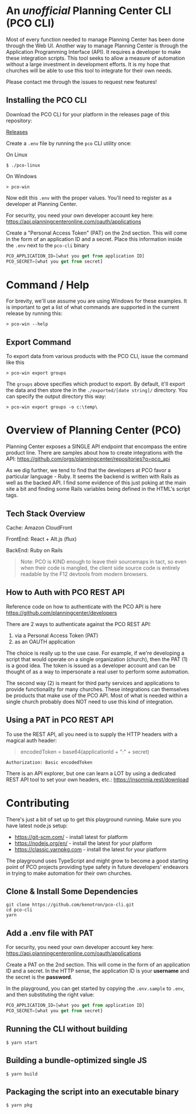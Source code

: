 # An _unofficial_ Planning Center CLI (PCO CLI) 

Most of every function needed to manage Planning Center has been done through the Web UI. Another way to manage Planning Center is through the Application Programming Interface (API). It requires a developer to make these integration scripts. This tool seeks to allow a measure of automation without a large investment in development efforts. It is my hope that churches will be able to use this tool to integrate for their own needs. 

Please contact me through the issues to request new features! 

## Installing the PCO CLI

Download the PCO CLI for your platform in the releases page of this repository:

[Releases](https://github.com/kenotron/pco-cli/releases/)

Create a `.env` file by running the `pco` CLI utility once:

On Linux
```
$ ./pco-linux
```

On Windows
```
> pco-win
```

Now edit this `.env` with the proper values. You'll need to register as a developer at Planning Center.

For security, you need your own developer account key here:
https://api.planningcenteronline.com/oauth/applications

Create a "Personal Access Token" (PAT) on the 2nd section. This will come in the form of an application ID and a secret. Place this information inside the `.env` next to the `pco-cli` binary

```js
PCO_APPLICATION_ID=[what you get from application ID]
PCO_SECRET=[what you get from secret]
```

# Command / Help

For brevity, we'll use assume you are using Windows for these examples. It is important to get a list 
of what commands are supported in the current release by running this:

```
> pco-win --help
```

## Export Command

To export data from various products with the PCO CLI, issue the command like this

```
> pco-win export groups
```

The `groups` above specifies which product to export. By default, it'll export the data and then store the in the `./exported/[date string]/` directory. You can specify the output directory this way:

```
> pco-win export groups -o c:\temp\
```

# Overview of Planning Center (PCO)
Planning Center exposes a SINGLE API endpoint that encompass the entire product line. There are samples about how to create integrations with the API:
https://github.com/orgs/planningcenter/repositories?q=pco_api

As we dig further, we tend to find that the developers at PCO favor a particular language - Ruby. It seems the backend is written with Rails as well as the backed API. I find some evidence of this just poking at the main site a bit and finding some Rails variables being defined in the HTML's script tags.

## Tech Stack Overview

Cache: Amazon CloudFront

FrontEnd: React + Alt.js (flux)

BackEnd: Ruby on Rails

> Note: PCO is KIND enough to leave their sourcemaps in tact, so even when their code is mangled, the client side source code is entirely readable by the F12 devtools from modern browsers.

## How to Auth with PCO REST API
Reference code on how to authenticate with the PCO API is here
https://github.com/planningcenter/developers

There are 2 ways to authenticate against the PCO REST API:
1. via a Personal Access Token (PAT)
2. as an OAUTH application

The choice is really up to the use case. For example, if we're developing a script that would operate on a single organization (church), then the PAT (1) is a good idea. The token is issued as a developer account and can be thought of as a way to impersonate a real user to perform some automation.

The second way (2) is meant for third party services and applications to provide functionality for many churches. These integrations can themselves be products that make use of the PCO API. Most of what is needed within a single church probably does NOT need to use this kind of integration.

## Using a PAT in PCO REST API

To use the REST API, all you need is to supply the HTTP headers with a magical auth header:

> encodedToken = base64(applicationId + ":" + secret)

```
Authorization: Basic encodedToken
```

There is an API explorer, but one can learn a LOT by using a dedicated REST API tool to set your own headers, etc.:
https://insomnia.rest/download

# Contributing
There's just a bit of set up to get this playground running. Make sure you have latest node.js setup:

* https://git-scm.com/ - install latest for platform
* https://nodejs.org/en/ - install the latest for your platform
* https://classic.yarnpkg.com - install the latest for your platform

The playground uses TypeScript and might grow to become a good starting point of PCO projects providing type safety in future developers' endeavors in trying to make automation for their own churches.

## Clone & Install Some Dependencies 

```
git clone https://github.com/kenotron/pco-cli.git
cd pco-cli
yarn
```

## Add a .env file with PAT

For security, you need your own developer account key here:
https://api.planningcenteronline.com/oauth/applications

Create a PAT on the 2nd section. This will come in the form of an application ID and a secret. In the HTTP sense, the application ID is your **username** and the secret is the **password**.

In the playground, you can get started by copying the `.env.sample` to `.env`, and then substituting the right value:

```js
PCO_APPLICATION_ID=[what you get from application ID]
PCO_SECRET=[what you get from secret]
```

## Running the CLI without building

```
$ yarn start
```

## Building a bundle-optimized single JS

```
$ yarn build
```

## Packaging the script into an executable binary

```
$ yarn pkg
```

